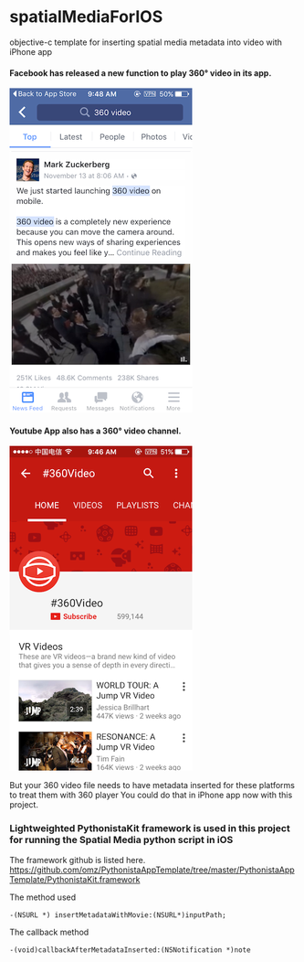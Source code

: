 # spatialMediaForIOS
objective-c template for inserting spatial media metadata into video with iPhone app

#### Facebook has released a new function to play 360° video in its app.

![screenshot](./Screenshot/360Facebook.png)

#### Youtube App also has a 360° video channel.

![screenshot](./Screenshot/360Youtube.png)

But your 360 video file needs to have metadata inserted for these platforms to treat them with 360 player
You could do that in iPhone app now with this project.

### Lightweighted PythonistaKit framework is used in this project for running the Spatial Media python script in iOS
The framework github is listed here. https://github.com/omz/PythonistaAppTemplate/tree/master/PythonistaAppTemplate/PythonistaKit.framework

The method used
```  objc
-(NSURL *) insertMetadataWithMovie:(NSURL*)inputPath;
```

The callback method
```  objc
-(void)callbackAfterMetadataInserted:(NSNotification *)note
```  







